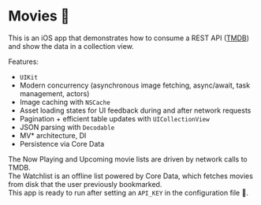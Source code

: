 # Movies 🍿

This is an iOS app that demonstrates how to consume a REST API ([TMDB][TMDB-link]) and show the data in a collection view.

Features:
- `UIKit`
- Modern concurrency (asynchronous image fetching, async/await, task management, actors)
- Image caching with `NSCache`
- Asset loading states for UI feedback during and after network requests
- Pagination + efficient table updates with `UICollectionView` 
- JSON parsing with `Decodable`
- MV* architecture, DI
- Persistence via Core Data

The Now Playing and Upcoming movie lists are driven by network calls to TMDB.  
The Watchlist is an offline list powered by Core Data, which fetches movies from disk that the user previously bookmarked.  
This app is ready to run after setting an `API_KEY` in the configuration file 🥂.

[TMDB-link]: https://www.themoviedb.org/?language=en-US

